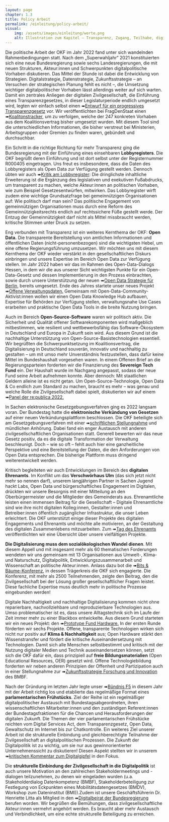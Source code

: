 ```yaml
---
layout: page
chapter: 1.3
title: Policy Arbeit
permalink: /einleitung/policy-arbeit/
visual:
    img: /assets/images/einleitung/werte.png
    alt: Illustration zum Kapitel – Transparenz, Zugang, Teilhabe, digitale Kompetenz, öffentliche Kontrolle
---
```

Die politische Arbeit der OKF im Jahr 2022 fand unter sich wandelnden Rahmenbedingungen statt. Nach dem „Superwahljahr“ 2021 konstituierten sich eine neue Bundesregierung sowie sechs Landesregierungen, die mit neuen Strukturen, Akteur:innen und Schwerpunkten digitalpolitische Vorhaben diskutieren. Das Mittel der Stunde ist dabei die Entwicklung von Strategien. Digitalstrategie, Datenstrategie, Zukunftsstrategie – an Versuchen der strategischen Planung fehlt es nicht –, die Umsetzung wichtiger digitalpolitischer Vorhaben lässt allerdings weiter auf sich warten. Damit ein zentrales Anliegen der digitalen Zivilgesellschaft, die Einführung eines Transparenzgesetzes, in dieser Legislaturperiode endlich umgesetzt wird, legten wir einfach selbst einen ➠[Entwurf für ein progressives Transparenzgesetz](https://transparenzgesetz.de/) vor. Wir veröffentlichten bei FragDenStaat einen ➠[Koalitonstracker](https://fragdenstaat.de/koalitionstracker/), um zu verfolgen, welche der 247 konkreten Vorhaben aus dem Koalitionsvertrag bisher umgesetzt wurden. Mit diesem Tool sind die unterschiedlichen Informationen, die bisher verstreut bei Ministerien, Arbeitsgruppen oder Gremien zu finden waren, gebündelt und durchsuchbar.

Ein Schritt in die richtige Richtung für mehr Transparenz ging die Bundesregierung mit der Einführung eines einsehbaren **Lobbyregisters**. Die OKF begrüßt deren Einführung und ist dort selbst unter der Registernummer R000405 eingetragen. Uns freut es insbesondere, dass die Daten des Lobbyregisters als Open Data zur Verfügung gestellt werden. Dennoch übten wir auch ➠[Kritik am Lobbyregister](https://okfn.de/blog/2022/02/okf-lobbyregister/): Die dringlichste inhaltliche Erweiterung ist die Ergänzung des legislativen und exekutiven Fußabdrucks, um transparent zu machen, welche Akteur:innen an politischen Vorhaben, wie zum Beispiel Gesetzesentwürfen, mitwirken. Das Lobbyregister wirft zudem eine wichtige Grundsatzfrage bei gemeinnützigen Organisationen auf: Wie politisch darf man sein? Das politische Engagement von gemeinnützigen Organisationen muss durch eine Reform des Gemeinnützigkeitsrechts endlich auf rechtssichere Füße gestellt werde. Der Entzug der Gemeinnützigkeit darf nicht als Mittel missbraucht werden, kritische Stimmen unter Druck zu setzen.

Eng verbunden mit Transparenz ist ein weiteres Kernthema der OKF: **Open Data.** Die transparente Bereitstellung von amtlichen Informationen und öffentlichen Daten (nicht-personenbezogen) sind die wichtigsten Hebel, um eine offene Regierungsführung umzusetzen. Wir möchten uns mit diesem Kernthema der OKF wieder verstärkt in den gesellschaftlichen Diskurs einbringen und unsere Expertise im Bereich Open Data zur Verfügung stellen. Im Jahr 2022 haben wir das im Rahmen des Open-Data-Dialogs Hessen, in dem wir die aus unserer Sicht wichtigsten Punkte für ein Open-Data-Gesetz und dessen Implementierung in den Prozess einbrachten, sowie durch unsere Unterstützung der neuen ➠[Open Data Strategie für Berlin](https://okfn.de/blog/2022/02/open-data-berlin/), bereits umgesetzt. Ende des Jahres startete unser neues Projekt ➠[Offene Verwaltungsdaten.](https://okfn.de/projekte/opendata/) Gemeinsam mit Open-Data-Community-Aktivist:innen wollen wir einen Open Data Knowledge Hub aufbauen, Expertise für Behörden zur Verfügung stellen, verwaltungsnahe Use Cases erarbeiten und praktische Open Data Tools in die breite Nutzung bringen.

Auch im Bereich **Open-Source-Software** waren wir politisch aktiv. Die Sicherheit und Qualität offener Softwarekomponenten wird maßgeblich mitbestimmen, wie resilient und wettbewerbsfähig das Software-Ökosystem in Deutschland und Europa in Zukunft sein wird. Aus diesem Grund ist die nachhaltige Unterstützung von Open-Source-Basistechnologien essentiell. Wir begrüßten die Schwerpunktsetzung im Koalitionsvertrag, die Digitalisierung in Deutschland souverän, innovativ und nachhaltig zu gestalten – um mit umso mehr Unverständnis festzustellen, dass dafür keine Mittel im Bundeshaushalt vorgesehen waren. In einem Offenen Brief an die Regierungsparteien forderten wir die Finanzierung des **Sovereign Tech Fund** ein. Der Haushalt wurde im Nachgang angepasst, sodass der neue Fund seine Arbeit aufnehmen konnte. Aber dennoch: Mit staatlichen Geldern alleine ist es nicht getan. Um Open-Source-Technologie, Open Data & Co endlich zum Standard zu machen, braucht es mehr – was genau und welche Rolle die Zivilgesellschaft dabei spielt, diskutierten wir auf einem ➠[Panel der re:publica 2022.](https://re-publica.com/de/session/die-digitale-zivilgesellschaft-und-open-source) 

In Sachen elektronische Gesetzgebungsverfahren ging es 2022 langsam voran. Der Bundestag hatte die **elektronische Verkündung von Gesetzen** auf einer neuen Verkündungsplattform beschlossen. Die OKF beteiligte sich am Gesetzgebungsverfahren mit einer ➠[schriftlichen Stellungnahme](https://www.bmj.de/SharedDocs/Gesetzgebungsverfahren/DE/Modernisierung_des_Verkuendungs_und_Bekanntmachungswesens.html;jsessionid=D48B7EE2FA9B29C0CDC2331BAF5CD706.2_cid297?nn=6705022) und mündlichen Anhörung. Dabei fand ein enger Austausch mit anderen zivilgesellschaftlichen Organisationen statt. Generell bewerten wir das neue Gesetz positiv, da es die digitale Transformation der Verwaltung beschleunigt. Doch – wie so oft – fehlt auch hier eine ganzheitliche Perspektive und eine Bereitstellung der Daten, die den Anforderungen von Open Data entsprechen. Die bisherige Plattform muss dringend weiterentwickelt werden.

Kritisch begleiteten wir auch Entwicklungen im Bereich des **digitalen Ehrenamts**. Im Konflikt um das **Verschwörhaus Ulm** (das sich jetzt nicht mehr so nennen darf), unserem langjährigen Partner in Sachen Jugend hackt Labs, Open Data und bürgerschaftliches Engagement im Digitalen, drückten wir unsere Besorgnis mit einer Mitteilung an den Oberbürgermeister und die Mitglieder des Gemeinderats aus. Ehrenamtliche leisten einen immensen Beitrag für die Gesellschaft – Digitale Ehrenamtliche sind wie ihre nicht digitalen Kolleg:innen, Gestalter:innen und Betreiber:innen öffentlich zugänglicher Infrastruktur, die unser Leben erleichtert. Die OKF unterstützt einige dieser Projekte des digitalen Engagements und Ehrenamts und möchte alle motivieren, an der Gestaltung des digitalen Zusammenlebens mitzuarbeiten. Zum ➠[Tag des Ehrenamts](https://okfn.de/blog/2022/12/digitales-ehrenamt-bei-der-okf/) veröffentlichten wir eine Übersicht über unsere vielfältigen Projekte.

**Die Digitalisierung muss dem sozialökologischen Wandel dienen**. Mit diesem Appell und mit insgesamt mehr als 60 thematischen Forderungen wendeten wir uns gemeinsam mit 13 Organisationen aus Umwelt-, Klima- und Naturschutz, Digitalpolitik, Entwicklungszusammenarbeit und Wissenschaft an politische Akteur:innen. Anlass dazu bot die ➠[Bits & Bäume-Konferenz](https://bits-und-baeume.org/), in dessen Trägerkreis die OKF sich engagierte. Die Konferenz, mit mehr als 2500 Teilnehmenden, zeigte den Beitrag, den die Zivilgesellschaft bei der Lösung großer gesellschaftlicher Fragen leistet. Diese fachliche Expertise muss deutlich mehr in politische Prozesse eingebunden werden!

Digitale Nachhaltigkeit und nachhaltige Digitalisierung kommen nicht ohne reparierbare, nachvollziehbare und reproduzierbare Technologien aus. Umso problematischer ist es, dass unsere Alltagstechnik sich im Laufe der Zeit immer mehr zu einer Blackbox entwickelte. Aus diesem Grund starteten wir ein neues Projekt: den ➠[Prototype Fund Hardware.](https://hardware.prototypefund.de/) In der ersten Runde förderten wir sechs Projekte. Offene, transparente Technologien wirken sich nicht nur positiv auf **Klima & Nachhaltigkeit** aus; Open Hardware stärkt den Wissenstransfer und fördert die kritische Auseinandersetzung mit Technologien. Damit sich alle Menschen selbstbestimmt und kritisch mit der Nutzung digitaler Medien und Technik auseinandersetzen können, setzt sich die OKF dafür ein, dass prinzipiell auf **freie Bildungsmaterialien** (Open Educational Resources, OER) gesetzt wird. Offene Technologiebildung forderten wir neben anderen Prinzipien der Offenheit und Partizipation auch in einer Stellungnahme zur ➠[Zukunftsstrategie Forschung und Innovation](https://okfn.de/blog/2022/11/f5-stellungnahme-zukunftsstrategie/) des BMBF.

Nach der Gründung im letzten Jahr legte unser ➠[Bündnis F5](https://buendnis-f5.de/) in diesem Jahr mit der Arbeit richtig los und etablierte das regelmäßige Format eines **parlamentarischen Frühstücks**. Ziel der Reihe ist ein regelmäßiger digitalpolitischer Austausch mit Bundestagsabgeordneten, ihren wissenschaftlichen Mitarbeiter:innen und den zuständigen Referent:innen der Bundestagsfraktionen für die Chancen und Herausforderungen der digitalen Zukunft. Die Themen der vier parlamentarischen Frühstücke reichten vom Digital Services Act, dem Transparenzgesetz, Open Data, Gewaltschutz im Internet bis zur Chatkontrolle. Ein weiteres Ziel unserer Arbeit ist die strukturelle Einbindung und gleichberechtigte Teilnahme der Zivilgesellschaft an digitalpolitischen Prozessen. Die Zukunft der Digitalpolitik ist zu wichtig, um sie nur aus gewinnorientierter Unternehmenssicht zu diskutieren! Diesen Aspekt stellten wir in unserem ➠[kritischen Kommentar zum Digitalgipfel](https://okfn.de/blog/2022/12/f5-digitalgipfel/) in den Fokus.

Die **strukturelle Einbindung der Zivilgesellschaft in die Digitalpolitik** ist auch unsere Motivation an den zahlreichen Stakeholdermeetings und -dialogen teilzunehmen, zu denen wir eingeladen wurden (u.a. Stakeholderdialog Datenkompetenz (BMBF), Stakeholderbeteiligung zur Festlegung von Eckpunkten eines Mobilitätsdatengesetzes (BMDV), Workshop zum Dateninstitut (BMI)).Zudem ist unsere Geschäftsführerin Dr. Henriette Litta als Mitglied in den ➠[Digitalbeirat der Bundesregierung](https://www.digitalstrategie-deutschland.de/beirat/) berufen worden. Wir begrüßen die Bemühungen, dass zivilgesellschaftliche Akteur:innen vermehrt angehört werden. Es braucht aber mehr Austausch und Verbindlichkeit, um eine echte strukturelle Beteiligung zu erreichen.

